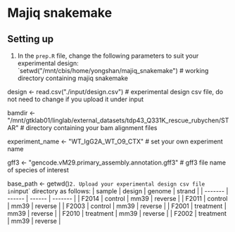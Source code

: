 # Majiq snakemake

## Setting up
1. In the `prep.R` file, change the following parameters to suit your experimental design:
`setwd("/mnt/cbis/home/yongshan/majiq_snakemake") # working directory containing majiq snakemake

design <- read.csv("./input/design.csv") # experimental design csv file, do not need to change if you upload it under input

bamdir <- "/mnt/gtklab01/linglab/external_datasets/tdp43_Q331K_rescue_rubychen/STAR" # directory containing your bam alignment files

experiment_name <- "WT_IgG2A_WT_O9_CTX" # set your own experiment name

gff3 <- "gencode.vM29.primary_assembly.annotation.gff3" # gff3 file name of species of interest

base_path <- getwd()`
2. Upload your experimental design csv file in `input` directory as follows:
| sample  | design | genome  | strand |
| ------- | ------ | ------ | ------- |
| F2014	| control	| mm39	| reverse |
| F2011	| control	| mm39	| reverse |
| F2003	| control	| mm39	| reverse |
| F2001	| treatment	| mm39	| reverse |
| F2010	| treatment	| mm39	| reverse |
| F2002	| treatment	| mm39	| reverse |

